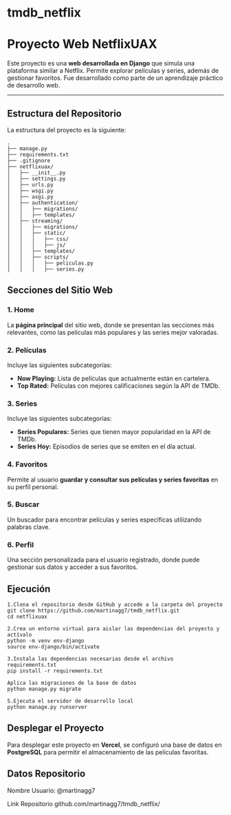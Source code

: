 # tmdb_netflix
# Proyecto Web NetflixUAX

Este proyecto es una **web desarrollada en Django** que simula una plataforma similar a Netflix. Permite explorar películas y series, además de gestionar favoritos. Fue desarrollado como parte de un aprendizaje práctico de desarrollo web.

---

## Estructura del Repositorio

La estructura del proyecto es la siguiente:

```plaintext
.
├── manage.py
├── requirements.txt
├── .gitignore
├── netflixuax/
│   ├── __init__.py
│   ├── settings.py
│   ├── urls.py
│   ├── wsgi.py
│   ├── asgi.py
│   ├── authentication/
│   │   ├── migrations/
│   │   ├── templates/
│   ├── streaming/
│   │   ├── migrations/
│   │   ├── static/
│   │   │   ├── css/
│   │   │   ├── js/
│   │   ├── templates/
│   │   ├── scripts/
│   │   │   ├── peliculas.py
│   │   │   ├── series.py
 ```
## Secciones del Sitio Web

### 1. **Home**
La **página principal** del sitio web, donde se presentan las secciones más relevantes, como las películas más populares y las series mejor valoradas.

### 2. **Películas**
Incluye las siguientes subcategorías:
- **Now Playing:** Lista de películas que actualmente están en cartelera.
- **Top Rated:** Películas con mejores calificaciones según la API de TMDb.

### 3. **Series**
Incluye las siguientes subcategorías:
- **Series Populares:** Series que tienen mayor popularidad en la API de TMDb.
- **Series Hoy:** Episodios de series que se emiten en el día actual.

### 4. **Favoritos**
Permite al usuario **guardar y consultar sus películas y series favoritas** en su perfil personal.

### 5. **Buscar**
Un buscador para encontrar películas y series específicas utilizando palabras clave.

### 6. **Perfil**
Una sección personalizada para el usuario registrado, donde puede gestionar sus datos y acceder a sus favoritos.

## Ejecución 

    1.Clona el repositorio desde GitHub y accede a la carpeta del proyecto
    git clone https://github.com/martinagg7/tmdb_netflix.git
    cd netflixuax
    
    2.Crea un entorno virtual para aislar las dependencias del proyecto y actívalo
    python -m venv env-django
    source env-django/bin/activate  
    
    3.Instala las dependencias necesarias desde el archivo requirements.txt
    pip install -r requirements.txt
    
    Aplica las migraciones de la base de datos
    python manage.py migrate
    
    5.Ejecuta el servidor de desarrollo local
    python manage.py runserver
## Desplegar el Proyecto

Para desplegar este proyecto en **Vercel**, se configuró una base de datos en **PostgreSQL** para permitir el almacenamiento de las películas favoritas.

## Datos Repositorio
Nombre Usuario: @martinagg7

Link Repositorio github.com/martinagg7/tmdb_netflix/

